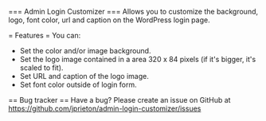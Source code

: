 === Admin Login Customizer ===
Allows you to customize the background, logo, font color, url and caption on the WordPress login page.

= Features =
You can:
* Set the color and/or image background.
* Set the logo image contained in a area 320 x 84 pixels (if it's bigger, it's scaled to fit).
* Set URL and caption of the logo image.
* Set font color outside of login form.

== Bug tracker ==
Have a bug? Please create an issue on GitHub at https://github.com/jprieton/admin-login-customizer/issues